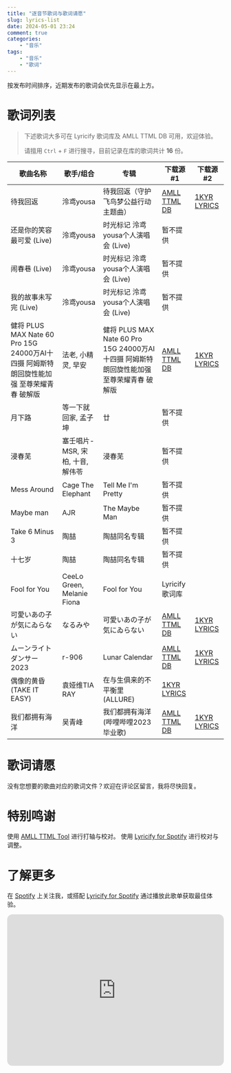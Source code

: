 ```yaml
---
title: "逐音节歌词与歌词请愿"
slug: lyrics-list
date: 2024-05-01 23:24
comment: true
categories:
    - "音乐"
tags:
    - "音乐"
    - "歌词"
---
```


按发布时间排序，近期发布的歌词会优先显示在最上方。

<!-- more -->

# 歌词列表

> 下述歌词大多可在 Lyricify 歌词库及 AMLL TTML DB 可用，欢迎体验。
>
> 请擅用 `Ctrl` + `F` 进行搜寻，目前记录在库的歌词共计 **16** 份。

| 歌曲名称                                                           | 歌手/组合                      | 专辑                                                             | 下载源 #1                                                                                                                                                  | 下载源 #2                                     |
|----------------------------------------------------------------|----------------------------|----------------------------------------------------------------|---------------------------------------------------------------------------------------------------------------------------------------------------------|--------------------------------------------|
| 待我回返                                                           | 泠鸢yousa                    | 待我回返（守护飞鸟梦公益行动主题曲）                                             | [AMLL TTML DB](https://github.com/Steve-xmh/amll-ttml-db/blob/5c7033f89d6a7273b832e3cd6e28b7f29d8553a9/raw-lyrics/1714564440742-92374733-95eba7c9.ttml) | [1KYR LYRICS](https://t.me/lyrics_1kyr/19) |
| 还是你的笑容最可爱 (Live)                                               | 泠鸢yousa                    | 时光标记 泠鸢yousa个人演唱会 (Live)                                       | 暂不提供                                                                                                                                                    |                                            |
| 闹春巷 (Live)                                                     | 泠鸢yousa                    | 时光标记 泠鸢yousa个人演唱会 (Live)                                       | 暂不提供                                                                                                                                                    |                                            |
| 我的故事未写完 (Live)                                                 | 泠鸢yousa                    | 时光标记 泠鸢yousa个人演唱会 (Live)                                       | 暂不提供                                                                                                                                                    |                                            |
| 健将 PLUS MAX Nate 60 Pro 15G 24000万AI十四摄 阿姆斯特朗回旋性能加强 至尊荣耀青春 破解版 | 法老, 小精灵, 早安                | 健将 PLUS MAX Nate 60 Pro 15G 24000万AI十四摄 阿姆斯特朗回旋性能加强 至尊荣耀青春 破解版 | [AMLL TTML DB](https://github.com/Steve-xmh/amll-ttml-db/blob/d0c1ef50f6ba759aaefc1c2c0bbca9e9a54b3d98/raw-lyrics/1714653767698-92374733-883705b2.ttml) | [1KYR LYRICS](https://t.me/lyrics_1kyr/20) |
| 月下路                                                            | 等一下就回家, 孟子坤                | 廿                                                              | 暂不提供                                                                                                                                                    |                                            |
| 浸春芜                                                            | 塞壬唱片-MSR, 宋柏, 十音, 解伟苓      | 浸春芜                                                            | 暂不提供                                                                                                                                                    |                                            |
| Mess Around                                                    | Cage The Elephant          | Tell Me I'm Pretty                                             | 暂不提供                                                                                                                                                    |                                            |
| Maybe man                                                      | AJR                        | The Maybe Man                                                  | 暂不提供                                                                                                                                                    |                                            |
| Take 6 Minus 3                                                 | 陶喆                         | 陶喆同名专辑                                                         | 暂不提供                                                                                                                                                    |                                            |
| 十七岁                                                            | 陶喆                         | 陶喆同名专辑                                                         | 暂不提供                                                                                                                                                    |                                            |
| Fool for You                                                   | CeeLo Green, Melanie Fiona | Fool for You                                                   | Lyricify 歌词库                                                                                                                                            |                                            |
| 可愛いあの子が気にゐらない                                                  | なるみや                       | 可愛いあの子が気にゐらない                                                  | [AMLL TTML DB](https://github.com/Steve-xmh/amll-ttml-db/blob/ac1d5fcad8365c104c1d7a0029ac8740f6956b83/raw-lyrics/1709989332840-92374733-9edddc05.ttml) | [1KYR LYRICS](https://t.me/lyrics_1kyr/26) |
| ムーンライトダンサー 2023                                                | r-906                      | Lunar Calendar                                                 | [AMLL TTML DB](https://github.com/Steve-xmh/amll-ttml-db/blob/4369a220a6d3fe4409304557a08685810a9f5992/raw-lyrics/1710589960892-92374733-ef9b78fb.ttml) | [1KYR LYRICS](https://t.me/lyrics_1kyr/22) |
| 偶像的黄昏 (TAKE IT EASY)                                           | 袁娅维TIA RAY                 | 在与生俱来的不平衡里 (ALLURE)                                            | [1KYR LYRICS](https://t.me/lyrics_1kyr/21)                                                                                                              |                                            |
| 我们都拥有海洋                                                        | 吴青峰                        | 我们都拥有海洋 (哔哩哔哩2023毕业歌)                                          | [AMLL TTML DB](https://github.com/Steve-xmh/amll-ttml-db/blob/22938ae7d19765bac9e88e3a24e59c90748d34a4/raw-lyrics/1715429151884-92374733-d21116d6.ttml) | [1KYR LYRICS](https://t.me/lyrics_1kyr/24) |

# 歌词请愿

没有您想要的歌曲对应的歌词文件？欢迎在评论区留言，我将尽快回复。

# 特别鸣谢

使用 [AMLL TTML Tool](https://steve-xmh.github.io/amll-ttml-tool/) 进行打轴与校对。
使用 [Lyricify for Spotify](https://github.com/WXRIW/Lyricify-App) 进行校对与调整。

# 了解更多

在 [Spotify](https://open.spotify.com/user/31n7vola2323vq4eoyrwc2quafj4?si=03fee8e3164149ea) 上关注我，或搭配 [Lyricify for Spotify](https://github.com/WXRIW/Lyricify-App) 通过播放此歌单获取最佳体验。

<iframe style="border-radius:12px" src="https://open.spotify.com/embed/playlist/5X3MEUcakiLWzvzJohldph?utm_source=generator" width="100%" height="352" frameBorder="0" allowfullscreen="" allow="autoplay; clipboard-write; encrypted-media; fullscreen; picture-in-picture" loading="lazy"></iframe>